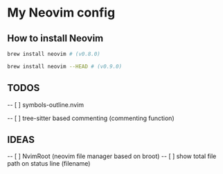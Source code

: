 # My Neovim config

## How to install Neovim

```bash
brew install neovim # (v0.8.0)

brew install neovim --HEAD # (v0.9.0)
```

## TODOS

-- [ ] symbols-outline.nvim

-- [ ] tree-sitter based commenting (commenting function)

## IDEAS

-- [ ] NvimRoot (neovim file manager based on broot)
  -- [ ] show total file path on status line (filename)

